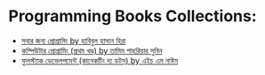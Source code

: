 
# Programming Books Collections:
* [সবার জন্য প্রোগ্রামিং by হাবিবুল হাসান হিরা](https://gronthik.com/product/sobar-jonno-programming-BuEkhv)
* [কম্পিউটার প্রোগ্রামিং (প্রথম খণ্ড) by তামিম শাহরিয়ার সুবিন](https://www.rokomari.com/book/166987/computer-programming-1st-part)
* [ফুলস্ট্যাক ডেভেলপমেন্ট (কানেকটিং দ্য ডটস্) by এইচ এম নাঈম](https://www.rokomari.com/book/211527/fullstack-development)
